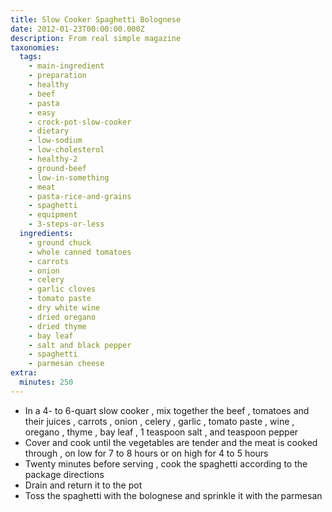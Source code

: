 ```yaml
---
title: Slow Cooker Spaghetti Bolognese
date: 2012-01-23T00:00:00.000Z
description: From real simple magazine
taxonomies:
  tags:
    - main-ingredient
    - preparation
    - healthy
    - beef
    - pasta
    - easy
    - crock-pot-slow-cooker
    - dietary
    - low-sodium
    - low-cholesterol
    - healthy-2
    - ground-beef
    - low-in-something
    - meat
    - pasta-rice-and-grains
    - spaghetti
    - equipment
    - 3-steps-or-less
  ingredients:
    - ground chuck
    - whole canned tomatoes
    - carrots
    - onion
    - celery
    - garlic cloves
    - tomato paste
    - dry white wine
    - dried oregano
    - dried thyme
    - bay leaf
    - salt and black pepper
    - spaghetti
    - parmesan cheese
extra:
  minutes: 250
---
```

 - In a 4- to 6-quart slow cooker , mix together the beef , tomatoes and their juices , carrots , onion , celery , garlic , tomato paste , wine , oregano , thyme , bay leaf , 1 teaspoon salt , and teaspoon pepper
 - Cover and cook until the vegetables are tender and the meat is cooked through , on low for 7 to 8 hours or on high for 4 to 5 hours
 - Twenty minutes before serving , cook the spaghetti according to the package directions
 - Drain and return it to the pot
 - Toss the spaghetti with the bolognese and sprinkle it with the parmesan
